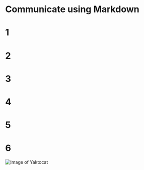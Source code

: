 # Communicate using Markdown
# 1 
# 2
# 3
# 4
# 5
# 6

![Image of Yaktocat](https://octodex.github.com/images/yaktocat.png)
